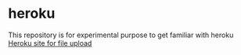 # heroku
This repository is for experimental purpose to get familiar with heroku
[Heroku site for file upload](https://pmania-file-upload.herokuapp.com/)
